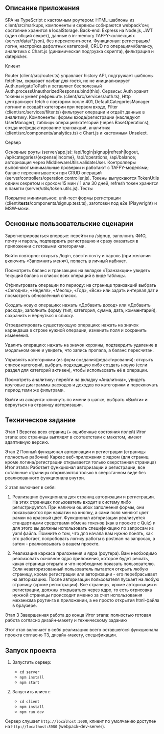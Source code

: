 ## Описание приложения 

SPA на TypeScript с кастомным роутером: HTML-шаблоны из client/src/markups, компоненты и сервисы собираются webpack’ом; состояние хранится в localStorage.
Back-end: Express на Node.js, JWT (один общий секрет), данные в in-memory TAFFY-коллекциях (server/data/*.json), без персистентности.
Функционал: регистрация/логин, настройка дефолтных категорий, CRUD по операциям/балансу, аналитика с Chart.js (динамическая подгрузка скрипта), фильтрация и datepicker.

Клиент

Router (client/src/router.ts) управляет history API, подгружает шаблоны fetch’ем, скрывает navbar для гостя, но не инициализирует Auth.navigateToPath и оставляет бесполезный Auth.processUnauthorizedResponse.bind(this).
Сервисы: Auth хранит токены и умеет рефрешить (client/src/services/auth.ts), Http централизует fetch c повтором после 401, DefaultCategoriesManager логинит и создаёт категории при первом входе, Filter (client/src/services/filter.ts) фильтрует операции и отдаёт данные в аналитику.
Компоненты: формы входа/регистрации (наследуют UserManager), таблицы операций/категорий (через BaseOperations), создание/редактирование транзакций, аналитика (client/src/components/analytics.ts) c Chart.js и кастомным Unselect.

Сервер

Основные роуты (server/app.js): /api/login|signup|refresh|logout, /api/categories/{expense|income}, /api/operations, /api/balance; авторизация через MiddlewareUtils.validateUser.
Контроллеры выполняют минимальные проверки и работают с TAFFY-моделями; баланс пересчитывается при CRUD операций (server/controllers/operation.controller.js).
Токены выпускаются TokenUtils одним секретом и сроком 15 мин / 1 или 30 дней, refresh токен хранится в памяти (server/utils/token.utils.js).
Тесты

Покрытие минимальное: unit-тест формы регистрации (client/__tests__/components/signup.test.ts), заготовки под e2e (Playwright) и MSW-моки.

## Основные пользовательские сценарии

Зарегистрироваться впервые: перейти на /signup, заполнить ФИО, почту и пароль, подтвердить регистрацию и сразу оказаться в приложении с готовыми категориями.

Войти повторно: открыть /login, ввести почту и пароль (при желании включить «Запомнить меня»), попасть в личный кабинет.

Посмотреть баланс и транзакции: на вкладке «Транзакции» увидеть текущий баланс и список всех операций в виде таблицы.

Отфильтровать операции по периоду: на странице транзакций выбрать «Сегодня», «Неделя», «Месяц», «Год», «Все» или задать интервал дат и посмотреть обновлённый список.

Создать новую операцию: нажать «Добавить доход» или «Добавить расход», заполнить форму (тип, категория, сумма, дата, комментарий), сохранить и вернуться к списку.

Отредактировать существующую операцию: нажать на значок карандаша в строке нужной операции, изменить поля и сохранить изменения.

Удалить операцию: нажать на значок корзины, подтвердить удаление в модальном окне и увидеть, что запись пропала, а баланс пересчитан.

Управлять категориями (из форм создания/редактирования): открыть список категорий, выбрать подходящую либо создать новую (если раздел для категорий активен), чтобы использовать её в операции.

Посмотреть аналитику: перейти на вкладку «Аналитика», увидеть круговые диаграммы расходов и доходов по категориям и переключать период теми же фильтрами.

Выйти из аккаунта: кликнуть по имени в шапке, выбрать «Выйти» и вернуться на страницу авторизации.

## Техническое задание

Этап 1 
Верстка всех страниц (+ ошибочные состояния полей)
Итог этапа: все страницы выглядят в соответствии с макетом, имеют адаптивную версию.

Этап 2
Полный функционал авторизации и регистрации (страницы полностью рабочие)
Каркас веб-приложения с ядром (для страниц кроме логина/регистрации открывается только сверстанная страница)
Итог этапа: Работает функционал авторизации и регистрации, все остальные страницы открываются только в сверстанном виде без реализованного функционала внутри.

2 этап включает в себя:
1. Реализацию функционала для страниц авторизации и регистрации. На этих страницах пользователь входит в систему либо регистрируется. При наличии ошибок заполнения формы, они показываются при нажатии на кнопку, а сами поля меняют цвет рамки на красный цвет. Функционал авторизации реализуется стандартными средствами обмена токенов (как в проекте с Quiz) и для этого вы должны использовать спецификацию по запросам из yaml файла. Помните о том, что для начала вам нужно понять, как это работает, попробовать логику работы в postman на запросах, а затем - реализовывать в вашем проекте.

2. Реализация каркаса приложения и ядра (роутера). Вам необходимо реализовать основное ядро приложения, которое будет решать, какая страница открыта и что необходимо показать пользователю. Если неавторизованный пользователь пытается открыть любую страницу, кроме регистрации или авторизации - его перебрасывает на авторизацию. После авторизации пользователя пускает на любую страницу (кроме регистрации). Все страницы, кроме авторизации и регистрации, должны открываться через ядро, то есть отрисовка нужной страницы происходит именно за счет использования механизма роутинга в приложении, а не просто открытия html-файла в браузере.

Этап 3
Завершенная работа до конца
Итог этапа: полностью готовая работа согласно дизайн-макету и техническому заданию

Этот этап включает в себя реализацию всего оставшегося функционала проекта согласно ТЗ, дизайн-макету, спецификации.

## Запуск проекта

1. Запустить сервер:
   - `cd server`
   - `npm install`
   - `npm start`

2. Запустить клиент:
   - `cd client`
   - `npm install`
   - `npm run dev`

Сервер слушает `http://localhost:3000`, клиент по умолчанию доступен на `http://localhost:8080` (webpack-dev-server).
